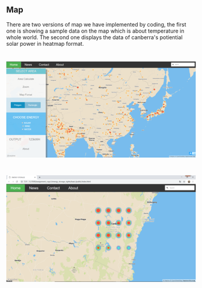## Map

There are two versions of map we have implemented by coding, the first one is showing a sample data on the map which is about temperature in whole world. The second one displays the data of canberra's potiential solar power in heatmap format. 

# ![Sample data visualization](Image/heatmap_sample.png)

# ![Canberra data visualization](Image/heatmap_canberra.png)

